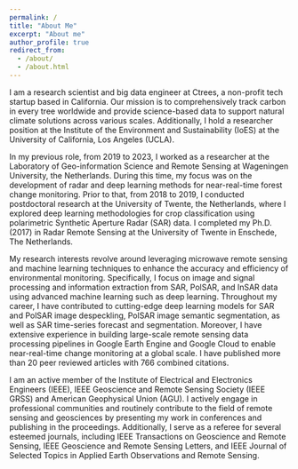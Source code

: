 ```yaml
---
permalink: /
title: "About Me"
excerpt: "About me"
author_profile: true
redirect_from: 
  - /about/
  - /about.html
---
```

I am a research scientist and big data engineer at Ctrees, a non-profit tech startup based in California. Our mission is to comprehensively track carbon in every tree worldwide and provide science-based data to support natural climate solutions across various scales. Additionally, I hold a researcher position at the Institute of the Environment and Sustainability (IoES) at the University of California, Los Angeles (UCLA).

In my previous role, from 2019 to 2023, I worked as a researcher at the Laboratory of Geo-information Science and Remote Sensing at Wageningen University, the Netherlands. During this time, my focus was on the development of radar and deep learning methods for near-real-time forest change monitoring. Prior to that, from 2018 to 2019, I conducted postdoctoral research at the University of Twente, the Netherlands, where I explored deep learning methodologies for crop classification using polarimetric Synthetic Aperture Radar (SAR) data. I completed my Ph.D. (2017) in  Radar Remote Sensing at the University of Twente in Enschede, The Netherlands.  

My research interests revolve around leveraging microwave remote sensing and machine learning techniques to enhance the accuracy and efficiency of environmental monitoring. Specifically, I focus on image and signal processing and information extraction from SAR, PolSAR, and InSAR data using advanced machine learning such as deep learning. Throughout my career, I have contributed to cutting-edge deep learning models for SAR and PolSAR image despeckling, PolSAR image semantic segmentation, as well as SAR time-series forecast and segmentation. Moreover, I have extensive experience in building large-scale remote sensing data processing pipelines in Google Earth Engine and Google Cloud to enable near-real-time change monitoring at a global scale. I have published more than 20 peer reviewed articles with 766 combined citations.

I am an active member of the Institute of Electrical and Electronics Engineers (IEEE), IEEE Geoscience and Remote Sensing Society (IEEE GRSS) and American Geophysical Union (AGU). I actively engage in professional communities and routinely contribute to the field of remote sensing and geosciences by presenting my work in conferences and publishing in the proceedings. Additionally, I serve as a referee for several esteemed journals, including IEEE Transactions on Geoscience and Remote Sensing, IEEE Geoscience and Remote Sensing Letters, and IEEE Journal of Selected Topics in Applied Earth Observations and Remote Sensing.
